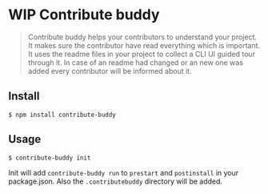 # WIP Contribute buddy

> Contribute buddy helps your contributors to understand your project. It makes sure the contributor have read everything which is important. It uses the readme files in your project to collect a CLI UI guided tour through it. In case of an readme had changed or an new one was added every contributor will be informed about it.

## Install

```
$ npm install contribute-buddy
```

## Usage

```
$ contribute-buddy init
```

Init will add `contribute-buddy run` to `prestart` and `postinstall` in your package.json.
Also the `.contributebuddy` directory will be added.
